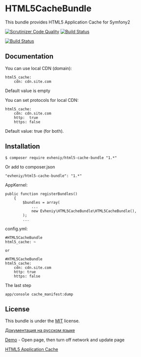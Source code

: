 HTML5CacheBundle
=================

This bundle provides HTML5 Application Cache for Symfony2


[![Scrutinizer Code Quality](https://scrutinizer-ci.com/g/evheniy/HTML5CacheBundle/badges/quality-score.png?b=master)](https://scrutinizer-ci.com/g/evheniy/HTML5CacheBundle/?branch=master) [![Build Status](https://scrutinizer-ci.com/g/evheniy/HTML5CacheBundle/badges/build.png?b=master)](https://scrutinizer-ci.com/g/evheniy/HTML5CacheBundle/build-status/master)

[![Build Status](https://travis-ci.org/evheniy/HTML5CacheBundle.svg)](https://travis-ci.org/evheniy/HTML5CacheBundle)

Documentation
-------------

You can use local CDN (domain):

    html5_cache:
        cdn: cdn.site.com

Default value is empty

You can set protocols for local CDN:

    html5_cache:
        cdn: cdn.site.com
        http:  true
        https: false

Default value: true (for both). 

Installation
------------

    $ composer require evheniy/html5-cache-bundle "1.*"

Or add to composer.json

    "evheniy/html5-cache-bundle": "1.*"

AppKernel:

    public function registerBundles()
        {
            $bundles = array(
                ...
                new Evheniy\HTML5CacheBundle\HTML5CacheBundle(),
            );
            ...

config.yml:

    #HTML5CacheBundle
    html5_cache: ~

    or

    #HTML5CacheBundle
    html5_cache:
        cdn: cdn.site.com
        http: true
        https: false

The last step

    app/console cache_manifest:dump

License
-------

This bundle is under the [MIT][3] license.

[Документация на русском языке][1]

[Demo][3] - Open page, then turn off network and update page

[HTML5 Application Cache][4]

[1]:  http://makedev.org/articles/symfony/bundles/jquery_bundle.html
[2]:  http://makedev.org/
[3]:  https://github.com/evheniy/JqueryBundle/blob/master/Resources/meta/LICENSE
[4]:  http://www.w3schools.com/html/html5_app_cache.asp
